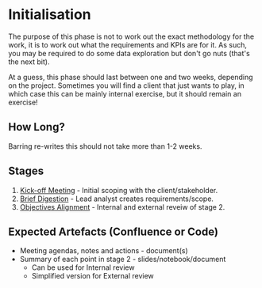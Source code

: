 # Initialisation

The purpose of this phase is not to work out the exact methodology for the work, 
it is to work out what the requirements and KPIs are for it. As such, you may be 
required to do some data exploration but don't go nuts (that's the next bit).

At a guess, this phase should last between one and two weeks, depending on the project. 
Sometimes you will find a client that just wants to play, in which case this can be 
mainly internal exercise, but it should remain an exercise!

## How Long? 
Barring re-writes this should not take more than 1-2 weeks. 

## Stages
1. [Kick-off Meeting](1_kick_off_meeting.md) - Initial scoping with the client/stakeholder.
2. [Brief Digestion](2_brief_digestion.md) - Lead analyst creates requirements/scope.
3. [Objectives Alignment](3_objectives_alignment.md) - Internal and external reveiw of stage 2.

## Expected Artefacts (Confluence or Code)
* Meeting agendas, notes and actions - document(s)  
* Summary of each point in stage 2 - slides/notebook/document  
    * Can be used for Internal review
    * Simplified version for External review
